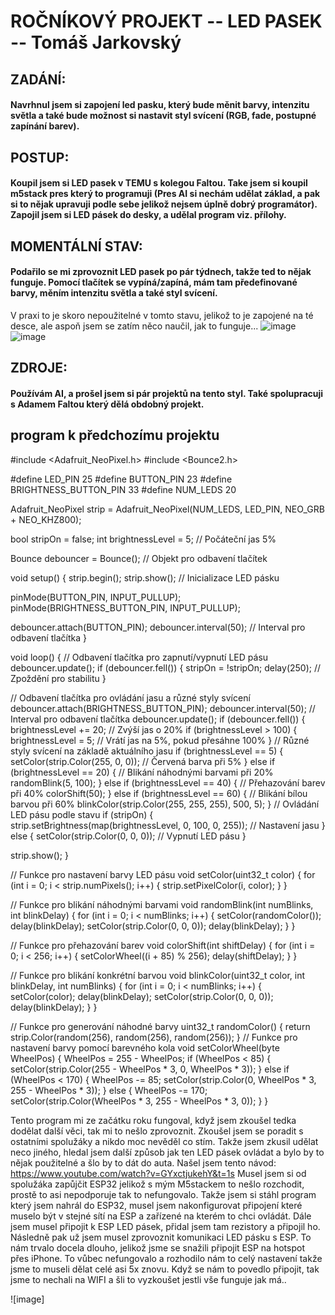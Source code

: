 # ROČNÍKOVÝ PROJEKT -- LED PASEK -- Tomáš Jarkovský

## ZADÁNÍ:
#### Navrhnul jsem si zapojení led pasku, který bude měnit barvy, intenzitu světla a také bude možnost si nastavit styl svícení (RGB, fade, postupné zapínání barev).



## POSTUP:
#### Koupil jsem si LED pasek v TEMU s kolegou Faltou. Take jsem si koupil m5stack pres který to programuji (Pres AI si nechám udělat základ, a pak si to nějak upravuji podle sebe jelikož nejsem úplně dobrý programátor). Zapojil jsem si LED pásek do desky, a udělal program viz. přílohy. 

## MOMENTÁLNÍ STAV:
#### Podařilo se mi zprovoznit LED pasek po pár týdnech, takže ted to nějak funguje. Pomocí tlačítek se vypíná/zapíná, mám tam předefinované barvy, měním intenzitu světla a také styl svícení.
V praxi to je skoro nepoužitelné v tomto stavu, jelikož to je zapojené na té desce, ale aspoň jsem se zatím něco naučil, jak to funguje...
![image](https://github.com/Xhomsik/Projekt-LED-pasek/assets/154555027/ece31aa5-28d1-47ee-b6b5-9ee1c31fcc60)
![image](https://github.com/Xhomsik/Projekt-LED-pasek/assets/154555027/b13d77d3-050d-411d-95f6-426535e62fcd)


## ZDROJE: 
#### Používám AI, a prošel jsem si pár projektů na tento styl. Také spolupracuji s Adamem Faltou který dělá obdobný projekt.

## program k předchozímu projektu


#include <Adafruit_NeoPixel.h>
#include <Bounce2.h>

#define LED_PIN 25
#define BUTTON_PIN 23
#define BRIGHTNESS_BUTTON_PIN 33
#define NUM_LEDS 20

Adafruit_NeoPixel strip = Adafruit_NeoPixel(NUM_LEDS, LED_PIN, NEO_GRB + NEO_KHZ800);

bool stripOn = false;
int brightnessLevel = 5; // Počáteční jas 5%

Bounce debouncer = Bounce(); // Objekt pro odbavení tlačítek

void setup() {
  strip.begin();
  strip.show(); // Inicializace LED pásku

  pinMode(BUTTON_PIN, INPUT_PULLUP);
  pinMode(BRIGHTNESS_BUTTON_PIN, INPUT_PULLUP);

  debouncer.attach(BUTTON_PIN);
  debouncer.interval(50); // Interval pro odbavení tlačítka
}

void loop() {
  // Odbavení tlačítka pro zapnutí/vypnutí LED pásu
  debouncer.update();
  if (debouncer.fell()) {
    stripOn = !stripOn;
    delay(250); // Zpoždění pro stabilitu
  }

  // Odbavení tlačítka pro ovládání jasu a různé styly svícení
  debouncer.attach(BRIGHTNESS_BUTTON_PIN);
  debouncer.interval(50); // Interval pro odbavení tlačítka
  debouncer.update();
  if (debouncer.fell()) {
    brightnessLevel += 20; // Zvýší jas o 20%
    if (brightnessLevel > 100) {
      brightnessLevel = 5; // Vrátí jas na 5%, pokud přesáhne 100%
    }
// Různé styly svícení na základě aktuálního jasu
    if (brightnessLevel == 5) {
      setColor(strip.Color(255, 0, 0)); // Červená barva při 5%
    } else if (brightnessLevel == 20) {
      // Blikání náhodnými barvami při 20%
      randomBlink(5, 100);
    } else if (brightnessLevel == 40) {
      // Přehazování barev při 40%
      colorShift(50);
    } else if (brightnessLevel == 60) {
      // Blikání bílou barvou při 60%
      blinkColor(strip.Color(255, 255, 255), 500, 5);
    }
  // Ovládání LED pásu podle stavu
  if (stripOn) {
    strip.setBrightness(map(brightnessLevel, 0, 100, 0, 255)); // Nastavení jasu
  } else {
    setColor(strip.Color(0, 0, 0)); // Vypnutí LED pásu
  }

  strip.show();
}

// Funkce pro nastavení barvy LED pásu
void setColor(uint32_t color) {
  for (int i = 0; i < strip.numPixels(); i++) {
    strip.setPixelColor(i, color);
  }
}

// Funkce pro blikání náhodnými barvami
void randomBlink(int numBlinks, int blinkDelay) {
  for (int i = 0; i < numBlinks; i++) {
    setColor(randomColor());
    delay(blinkDelay);
    setColor(strip.Color(0, 0, 0));
    delay(blinkDelay);
  }
}

// Funkce pro přehazování barev
void colorShift(int shiftDelay) {
  for (int i = 0; i < 256; i++) {
    setColorWheel((i + 85) % 256);
    delay(shiftDelay);
  }
}

// Funkce pro blikání konkrétní barvou
void blinkColor(uint32_t color, int blinkDelay, int numBlinks) {
  for (int i = 0; i < numBlinks; i++) {
    setColor(color);
    delay(blinkDelay);
    setColor(strip.Color(0, 0, 0));
    delay(blinkDelay);
  }
}

// Funkce pro generování náhodné barvy
uint32_t randomColor() {
  return strip.Color(random(256), random(256), random(256));
}
// Funkce pro nastavení barvy pomocí barevného kola
void setColorWheel(byte WheelPos) {
  WheelPos = 255 - WheelPos;
  if (WheelPos < 85) {
    setColor(strip.Color(255 - WheelPos * 3, 0, WheelPos * 3));
  } else if (WheelPos < 170) {
    WheelPos -= 85;
    setColor(strip.Color(0, WheelPos * 3, 255 - WheelPos * 3));
  } else {
    WheelPos -= 170;
    setColor(strip.Color(WheelPos * 3, 255 - WheelPos * 3, 0));
  }
}

Tento program mi ze začátku roku fungoval, když jsem zkoušel tedka dodělat další věci, tak mi to nešlo zprovoznit. Zkoušel jsem se poradit s ostatními spolužáky a nikdo moc nevěděl co stím.
Takže jsem zkusil udělat neco jiného, hledal jsem další způsob jak ten LED pásek ovládat a bylo by to nějak použitelné a šlo by to dát do auta. Našel jsem tento návod: https://www.youtube.com/watch?v=GYxctjukehY&t=1s
Musel jsem si od spolužáka zapůjčit ESP32 jelikož s mým M5stackem to nešlo rozchodit, prostě to asi nepodporuje tak to nefungovalo.
Takže jsem si stáhl program který jsem nahrál do ESP32, musel jsem nakonfigurovat připojení které muselo být v stejné sítí na ESP a zařízené na kterém to chci ovládát. Dále jsem musel připojit k ESP LED pásek, 
přidal jsem tam rezistory a připojil ho. Následně pak už jsem musel zprovoznit komunikaci LED pásku s ESP. To nám trvalo docela dlouho, jelikož jsme se snažili připojit ESP na hotspot přes iPhone. To vůbec
nefungovalo a rozhodilo nám to celý nastavení takže jsme to museli dělat celé asi 5x znovu. Když se nám to povedlo připojit, tak jsme to nechali na WIFI a šli to vyzkoušet jestli vše funguje jak má..

![image]




























































































































